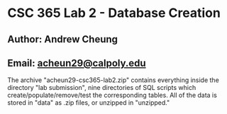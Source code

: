 # CSC 365 Lab 2 - Database Creation

## Author: Andrew Cheung
## Email: acheun29@calpoly.edu  

The archive "acheun29-csc365-lab2.zip" contains everything inside the directory 
"lab submission", nine directories of SQL scripts which create/populate/remove/test the corresponding tables.
All of the data is stored in "data" as .zip files, or unzipped in "unzipped."
